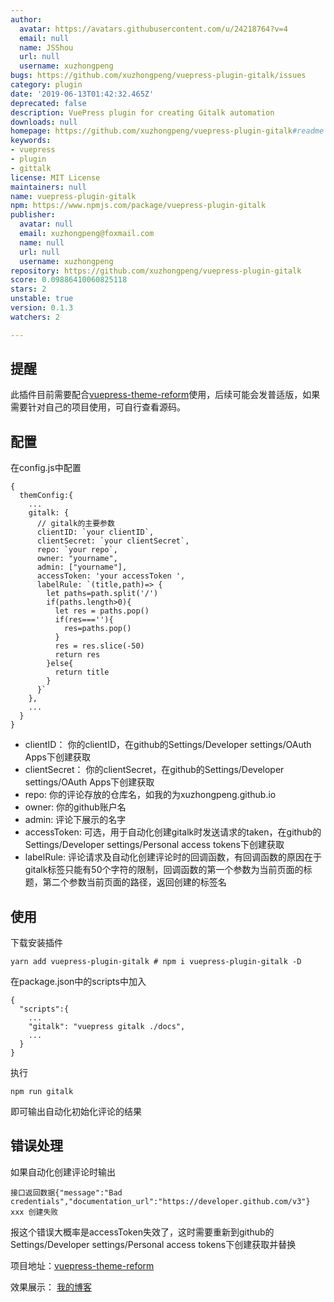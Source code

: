 ```yaml
---
author:
  avatar: https://avatars.githubusercontent.com/u/24218764?v=4
  email: null
  name: JSShou
  url: null
  username: xuzhongpeng
bugs: https://github.com/xuzhongpeng/vuepress-plugin-gitalk/issues
category: plugin
date: '2019-06-13T01:42:32.465Z'
deprecated: false
description: VuePress plugin for creating Gitalk automation
downloads: null
homepage: https://github.com/xuzhongpeng/vuepress-plugin-gitalk#readme
keywords:
- vuepress
- plugin
- gittalk
license: MIT License
maintainers: null
name: vuepress-plugin-gitalk
npm: https://www.npmjs.com/package/vuepress-plugin-gitalk
publisher:
  avatar: null
  email: xuzhongpeng@foxmail.com
  name: null
  url: null
  username: xuzhongpeng
repository: https://github.com/xuzhongpeng/vuepress-plugin-gitalk
score: 0.09886410060825118
stars: 2
unstable: true
version: 0.1.3
watchers: 2

---
```



## 提醒

此插件目前需要配合[vuepress-theme-reform](https://github.com/xuzhongpeng/vuepress-theme-reform)使用，后续可能会发普适版，如果需要针对自己的项目使用，可自行查看源码。

## 配置

在config.js中配置
```
{
  themConfig:{
    ...
    gitalk: {
      // gitalk的主要参数
      clientID: `your clientID`,
      clientSecret: `your clientSecret`,
      repo: `your repo`,
      owner: "yourname",
      admin: ["yourname"],
      accessToken: 'your accessToken ',
      labelRule: `(title,path)=> {
        let paths=path.split('/')
        if(paths.length>0){
          let res = paths.pop()
          if(res===''){
            res=paths.pop()
          }
          res = res.slice(-50)
          return res
        }else{
          return title
        }
      }`
    },
    ...
  }
}
```
- clientID： 你的clientID，在github的Settings/Developer settings/OAuth Apps下创建获取
- clientSecret：  你的clientSecret，在github的Settings/Developer settings/OAuth Apps下创建获取
- repo: 你的评论存放的仓库名，如我的为xuzhongpeng.github.io
- owner: 你的github账户名
- admin: 评论下展示的名字
- accessToken: 可选，用于自动化创建gitalk时发送请求的taken，在github的Settings/Developer settings/Personal access tokens下创建获取
- labelRule: 评论请求及自动化创建评论时的回调函数，有回调函数的原因在于gitalk标签只能有50个字符的限制，回调函数的第一个参数为当前页面的标题，第二个参数当前页面的路径，返回创建的标签名

## 使用

下载安装插件
```
yarn add vuepress-plugin-gitalk # npm i vuepress-plugin-gitalk -D
```
在package.json中的scripts中加入
```
{
  "scripts":{
    ...
    "gitalk": "vuepress gitalk ./docs",
    ...
  }
}
```
执行
```
npm run gitalk
```
即可输出自动化初始化评论的结果

## 错误处理
如果自动化创建评论时输出
```
接口返回数据{"message":"Bad credentials","documentation_url":"https://developer.github.com/v3"}
xxx 创建失败
```
报这个错误大概率是accessToken失效了，这时需要重新到github的Settings/Developer settings/Personal access tokens下创建获取并替换

项目地址：[vuepress-theme-reform](https://github.com/xuzhongpeng/vuepress-theme-reform)

效果展示： [我的博客](http://JSShou.cn)